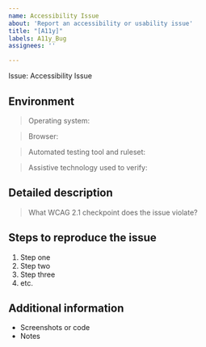 ```yaml
---
name: Accessibility Issue
about: 'Report an accessibility or usability issue'
title: "[A11y]"
labels: A11y_Bug
assignees: ''

---
```



Issue: Accessibility Issue
<!-- Feel free to remove sections that aren't relevant.

## Title line template: [Title]: Brief description

-->

## Environment

> Operating system:

> Browser:

> Automated testing tool and ruleset:

> Assistive technology used to verify:

## Detailed description

> What WCAG 2.1 checkpoint does the issue violate?

## Steps to reproduce the issue

1. Step one
2. Step two
3. Step three
4. etc.

## Additional information

- Screenshots or code
- Notes
<!-- Provide as much useful information as you can -->
